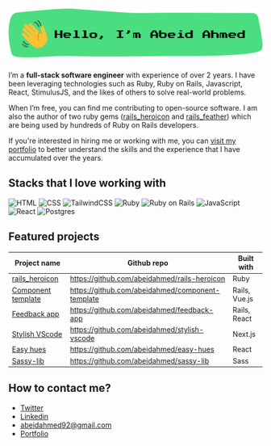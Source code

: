 # ![Hello, I'm Abeid Ahmed](./assets/image.png)

I’m a **full-stack software engineer** with experience of over 2 years. I have
been leveraging technologies such as Ruby, Ruby on Rails, Javascript, React,
StimulusJS, and the likes of others to solve real-world problems.

When I’m free, you can find me contributing to open-source software. I am
also the author of two ruby gems ([rails_heroicon](https://github.com/abeidahmed/rails-heroicon)
and [rails_feather](https://github.com/abeidahmed/rails_feather)) which are being
used by hundreds of Ruby on Rails developers.

If you're interested in hiring me or working with me, you can [visit my portfolio](https://abeidahmed.me)
to better understand the skills and the experience that I have accumulated over
the years.

## Stacks that I love working with

![HTML](https://img.shields.io/badge/html5%20-%23E34F26.svg?&style=for-the-badge&logo=html5&logoColor=white)
![CSS](https://img.shields.io/badge/css3%20-%231572B6.svg?&style=for-the-badge&logo=css3&logoColor=white)
![TailwindCSS](https://img.shields.io/badge/tailwindcss%20-%2338B2AC.svg?&style=for-the-badge&logo=tailwind-css&logoColor=white)
![Ruby](https://img.shields.io/badge/ruby-%23CC342D.svg?&style=for-the-badge&logo=ruby&logoColor=white)
![Ruby on Rails](https://img.shields.io/badge/rails%20-%23CC0000.svg?&style=for-the-badge&logo=ruby-on-rails&logoColor=white)
![JavaScript](https://img.shields.io/badge/javascript%20-%23323330.svg?&style=for-the-badge&logo=javascript&logoColor=%23F7DF1E)
![React](https://img.shields.io/badge/react%20-%2320232a.svg?&style=for-the-badge&logo=react&logoColor=%2361DAFB)
![Postgres](https://img.shields.io/badge/postgres-%23316192.svg?&style=for-the-badge&logo=postgresql&logoColor=white)

## Featured projects

| Project name                                                    | Github repo                                      | Built with    |
| --------------------------------------------------------------- | ------------------------------------------------ | ------------- |
| [rails_heroicon](https://rubygems.org/gems/rails_heroicon)      | https://github.com/abeidahmed/rails-heroicon     | Ruby          |
| [Component template](https://tailwind-component.herokuapp.com/) | https://github.com/abeidahmed/component-template | Rails, Vue.js |
| [Feedback app](https://feeder-fish.herokuapp.com/)              | https://github.com/abeidahmed/feedback-app       | Rails, React  |
| [Stylish VScode](https://stylish-vscode.vercel.app/)            | https://github.com/abeidahmed/stylish-vscode     | Next.js       |
| [Easy hues](https://infinite-oasis-17383.herokuapp.com/)        | https://github.com/abeidahmed/easy-hues          | React         |
| [Sassy-lib](https://www.npmjs.com/package/sassy-lib)            | https://github.com/abeidahmed/sassy-lib          | Sass          |

## How to contact me?

- [Twitter](https://twitter.com/iamhawaabi)
- [Linkedin](https://www.linkedin.com/in/abeidahmed/)
- [abeidahmed92@gmail.com](mailto:abeidahmed92@gmail.com)
- [Portfolio](https://abeidahmed.me/)
